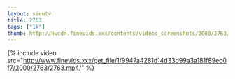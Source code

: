 ```yaml
--- 
layout: sieutv
title: 2763
tags: ["1k"]
thumb: http://hwcdn.finevids.xxx/contents/videos_screenshots/2000/2763/preview.mp4.jpg
---
```

{% include video src="http://www.finevids.xxx/get_file/1/9947a4281d14d33d99a3a181f89ec0f7/2000/2763/2763.mp4/" %} 
